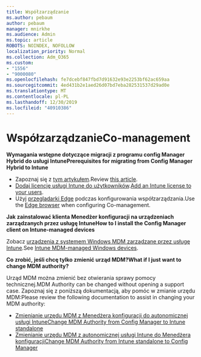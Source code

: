 ```yaml
---
title: Współzarządzanie
ms.author: pebaum
author: pebaum
manager: mnirkhe
ms.audience: Admin
ms.topic: article
ROBOTS: NOINDEX, NOFOLLOW
localization_priority: Normal
ms.collection: Adm_O365
ms.custom:
- "1556"
- "9000080"
ms.openlocfilehash: fe7dcebf847fbd7d91632e93e2253bf62ac659aa
ms.sourcegitcommit: 4ed431b2e1aed26d07bd7eba282531537d29ad0e
ms.translationtype: MT
ms.contentlocale: pl-PL
ms.lasthandoff: 12/30/2019
ms.locfileid: "40910386"
---
```

# <a name="co-management"></a><span data-ttu-id="12588-102">Współzarządzanie</span><span class="sxs-lookup"><span data-stu-id="12588-102">Co-management</span></span>

<span data-ttu-id="12588-103">**Wymagania wstępne dotyczące migracji z programu config Manager Hybrid do usługi Intune**</span><span class="sxs-lookup"><span data-stu-id="12588-103">**Prerequisites for migrating from Config Manager Hybrid to Intune**</span></span>

- <span data-ttu-id="12588-104">Zapoznaj się z [tym artykułem](https://docs.microsoft.com/sccm/mdm/deploy-use/migrate-hybridmdm-to-intunesa).</span><span class="sxs-lookup"><span data-stu-id="12588-104">Review [this article](https://docs.microsoft.com/sccm/mdm/deploy-use/migrate-hybridmdm-to-intunesa).</span></span>
- <span data-ttu-id="12588-105">[Dodaj licencję usługi Intune do użytkowników](https://docs.microsoft.com/intune/licenses-assign).</span><span class="sxs-lookup"><span data-stu-id="12588-105">[Add an Intune license to your users](https://docs.microsoft.com/intune/licenses-assign).</span></span>
- <span data-ttu-id="12588-106">Użyj [przeglądarki Edge](https://www.microsoft.com/windows/microsoft-edge) podczas konfigurowania współzarządzania.</span><span class="sxs-lookup"><span data-stu-id="12588-106">Use the [Edge browser](https://www.microsoft.com/windows/microsoft-edge) when configuring Co-management.</span></span>

<span data-ttu-id="12588-107">**Jak zainstalować klienta Menedżer konfiguracji na urządzeniach zarządzanych przez usługę Intune**</span><span class="sxs-lookup"><span data-stu-id="12588-107">**How to I install the Config Manager client on Intune-managed devices**</span></span>

<span data-ttu-id="12588-108">Zobacz [urządzenia z systemem Windows MDM zarządzane przez usługę Intune](https://docs.microsoft.com/sccm/core/clients/deploy/deploy-clients-to-windows-computers#bkmk_mdm).</span><span class="sxs-lookup"><span data-stu-id="12588-108">See [Intune MDM-managed Windows devices](https://docs.microsoft.com/sccm/core/clients/deploy/deploy-clients-to-windows-computers#bkmk_mdm).</span></span>

<span data-ttu-id="12588-109">**Co zrobić, jeśli chcę tylko zmienić urząd MDM?**</span><span class="sxs-lookup"><span data-stu-id="12588-109">**What if I just want to change MDM authority?**</span></span>

<span data-ttu-id="12588-110">Urząd MDM można zmienić bez otwierania sprawy pomocy technicznej.</span><span class="sxs-lookup"><span data-stu-id="12588-110">MDM Authority can be changed without opening a support case.</span></span> <span data-ttu-id="12588-111">Zapoznaj się z poniższą dokumentacją, aby pomóc w zmianie urzędu MDM:</span><span class="sxs-lookup"><span data-stu-id="12588-111">Please review the following documentation to assist in changing your MDM authority:</span></span>
- [<span data-ttu-id="12588-112">Zmienianie urzędu MDM z Menedżera konfiguracji do autonomicznej usługi Intune</span><span class="sxs-lookup"><span data-stu-id="12588-112">Change MDM Authority from Config Manager to Intune standalone</span></span>](https://docs.microsoft.com/sccm/mdm/deploy-use/migrate-change-mdm-authority)
- [<span data-ttu-id="12588-113">Zmienianie urzędu MDM z autonomicznej usługi Intune do Menedżera konfiguracji</span><span class="sxs-lookup"><span data-stu-id="12588-113">Change MDM Authority from Intune standalone to Config Manager</span></span>](https://docs.microsoft.com/intune-classic/deploy-use/prerequisites-for-enrollment#what-to-do-if-you-choose-the-wrong-mdm-authority-setting)